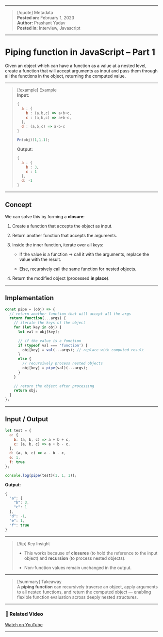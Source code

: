 
---

> [!quote] Metadata  
> **Posted on:** February 1, 2023  
> **Author:** Prashant Yadav  
> **Posted in:** Interview, Javascript

---

# Piping function in JavaScript – Part 1

Given an object which can have a function as a value at a nested level, create a function that will accept arguments as input and pass them through all the functions in the object, returning the computed value.

---

> [!example] Example  
> **Input:**
> 
> ```javascript
> {
>   a : {
>     b : (a,b,c) => a+b+c,
>     c : (a,b,c) => a+b-c,
>   },
>   d : (a,b,c) => a-b-c
> }
> 
> Fn(obj)(1,1,1);
> ```
> 
> **Output:**
> 
> ```javascript
> {
>   a : {
>     b : 3,
>     c : 1
>   },
>   d: -1
> }
> ```

---

## Concept

We can solve this by forming a **closure**:

1. Create a function that accepts the object as input.
    
2. Return another function that accepts the arguments.
    
3. Inside the inner function, iterate over all keys:
    
    - If the value is a function → call it with the arguments, replace the value with the result.
        
    - Else, recursively call the same function for nested objects.
        
4. Return the modified object (processed **in place**).
    

---

## Implementation

```javascript
const pipe = (obj) => {
  // return another function that will accept all the args
  return function(...args) {
    // iterate the keys of the object
    for (let key in obj) {
      let val = obj[key];
      
      // if the value is a function
      if (typeof val === 'function') {
        obj[key] = val(...args); // replace with computed result
      }
      else {
        // recursively process nested objects
        obj[key] = pipe(val)(...args);
      }
    }
    
    // return the object after processing
    return obj;
  }
};
```

---

## Input / Output

```javascript
let test = {
  a: {
    b: (a, b, c) => a + b + c,
    c: (a, b, c) => a + b - c,
  },
  d: (a, b, c) => a - b - c,
  e: 1,
  f: true
};

console.log(pipe(test)(1, 1, 1));
```

**Output:**

```javascript
{
  "a": {
    "b": 3,
    "c": 1
  },
  "d": -1,
  "e": 1,
  "f": true
}
```

---

> [!tip] Key Insight
> 
> - This works because of **closures** (to hold the reference to the input object) and **recursion** (to process nested objects).
>     
> - Non-function values remain unchanged in the output.
>     

---

> [!summary] Takeaway  
> A **piping function** can recursively traverse an object, apply arguments to all nested functions, and return the computed object — enabling flexible function evaluation across deeply nested structures.

---

### 🎥 Related Video

[Watch on YouTube](https://youtu.be/anvBprk5q-c)

---
